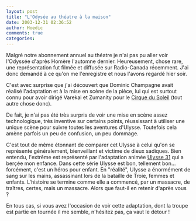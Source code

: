 ```yaml
---
layout: post
title: "L'Odysée au théatre à la maison"
date: 2003-12-31 02:36:52
author: Hoedic
comments: true
categories: 
---
```



Malgré notre abonnement annuel au théatre je n'ai pas pu aller voir l'Odyssée d'après Homère l'automne dernier. Heureusement, chose rare, une représentation fut filmée et diffusée sur Radio-Canada récemment. J'ai donc demandé à ce qu'on me l'enregistre et nous l'avons regardé hier soir.

C'est avec surprise que j'ai découvert que Dominic Champagne avait réalisé l'adaptation et à la mise en scène de la pièce, lui qui est surtout connu pour avoir dirigé Varekai et Zumanity pour le [Cirque du Soleil](http://www.cirquedusoleil.com/) (tout autre chose donc).

De fait, je n'ai pas été très surpris de voir une mise en scène assez technologique, très inventive sur certains points, réussissant à utiliser une unique scène pour suivre toutes les aventures d'Ulysse. Toutefois cela amène parfois un peu de confusion, un peu dommage.

C'est tout de même étonnant de comparer cet Ulysse à celui qu'on se représente généralement, bienveillant et victime de dieux sadiques. Bien entendu, l'extrême est représenté par l'adaptation animée [Ulysse 31](http://ulysse31.saitis.net/) qui a berçée mon enfance. Dans cette série Ulysse est bon, tellement bon... forcément, c'est un héros pour enfant. En "réalité", Ulysse a énormément de sang sur les mains, assassinant lors de la bataille de Troie, femmes et enfants. L'histoire se termine comme elle a commencé, par un massacre, de traîtres, certes, mais un massacre. Alors que faut-il en retenir d'après vous ?

En tous cas, si vous avez l'occasion de voir cette adaptation, dont la troupe est partie en tournée il me semble, n'hésitez pas, ça vaut le détour !